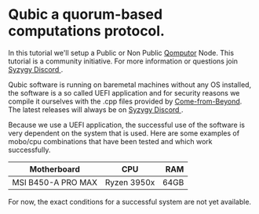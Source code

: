 # Qubic a quorum-based computations protocol.

In this tutorial we'll setup a Public or Non Public [Qomputor](https://www.computors.org/computing/qomputor "Qomputor") Node. This tutorial is a community initiative. For more information or questions join [Syzygy Discord ](https://discord.gg/2vDMR8m "Syzygy Discord").

Qubic software is running on baremetal machines without any OS installed, the software is a so called UEFI application and for security reasons we compile it ourselves with the .cpp files provided by [Come-from-Beyond](https://twitter.com/c___f___b "Twitter"). The latest releases will always be on [Syzygy Discord ](https://discord.gg/2vDMR8m "Syzygy Discord").

Because we use a UEFI application, the successful use of the software is very dependent on the system that is used. Here are some examples of mobo/cpu combinations that have been tested and which work successfully.

| Motherboard        | CPU         | RAM  |
| ------------------ |:-----------:| ----:|
| MSI B450-A PRO MAX | Ryzen 3950x | 64GB |


For now, the exact conditions for a successful system are not yet available. 
